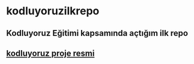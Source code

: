 # kodluyoruzilkrepo
Kodluyoruz Eğitimi kapsamında açtığım ilk repo
---------------------------------------------
[kodluyoruz proje resmi](https://avatars.githubusercontent.com/u/30476529?s=280&v=4)
----------------------------------------------